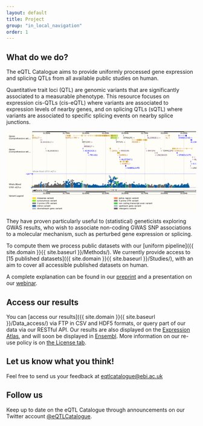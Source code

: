 ```yaml
---
layout: default
title: Project
group: "in_local_navigation"
order: 1
---
```


What do we do?
--------------

The eQTL Catalogue aims to provide uniformly processed gene expression and splicing QTLs from all available public studies on human.

Quantitative trait loci (QTL) are genomic variants that are significantly associated to a measurable phenotype. This resource focuses on expression cis-QTLs (cis-eQTL) where variants are associated to expression levels of nearby genes, and on splicing QTLs (sQTL) where variants are associated to specific splicing events on nearby splice junctions.

![eQTLS in Ensembl](static/Human_BRCA2.png)

They have proven particularly useful to (statistical) geneticists exploring GWAS results, who wish to associate non-coding GWAS SNP associations to a molecular mechanism, such as perturbed gene expression or splicing.

To compute them we process public datasets with our [uniform pipeline]({{ site.domain }}{{ site.baseurl }}/Methods/). We currently provide access to [15 published datasets]({{ site.domain }}{{ site.baseurl }}/Studies/), with an aim to cover all accessible published datasets on human.

A complete explanation can be found in our [preprint](https://www.biorxiv.org/content/10.1101/2020.01.29.924266v1) and a presentation on our [webinar](https://www.ebi.ac.uk/training/online/course/eqtl-catalogue-compendium-uniformly-processed-human-expression-and-splicing-qtls).

Access our results
------------------

You can [access our results]({{ site.domain }}{{ site.baseurl }}/Data_access/) via FTP in CSV and HDF5 formats, or query part of our data via our RESTful API. Our results are also displayed on the [Expression Atlas](https://www.ebi.ac.uk/gxa/home), and will soon be displayed in [Ensembl](www.ensembl.org). More information on our re-use policy is on [the License tab]({{site.domain}}{{site.baseurl}}/License).

Let us know what you think! 
---------------------------

Feel free to send us your feedback at [eqtlcatalogue@ebi.ac.uk](mailto:eqtlcatalogue@ebi.ac.uk)

Follow us
---------

Keep up to date on the eQTL Catalogue through announcements on our Twitter account [@eQTLCatalogue](https://twitter.com/eQTLCatalogue).
